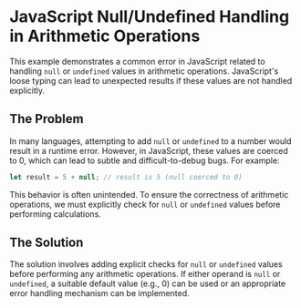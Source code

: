 # JavaScript Null/Undefined Handling in Arithmetic Operations

This example demonstrates a common error in JavaScript related to handling `null` or `undefined` values in arithmetic operations.  JavaScript's loose typing can lead to unexpected results if these values are not handled explicitly.

## The Problem

In many languages, attempting to add `null` or `undefined` to a number would result in a runtime error.  However, in JavaScript, these values are coerced to 0, which can lead to subtle and difficult-to-debug bugs.  For example:

```javascript
let result = 5 + null; // result is 5 (null coerced to 0)
```

This behavior is often unintended.  To ensure the correctness of arithmetic operations, we must explicitly check for `null` or `undefined` values before performing calculations.

## The Solution

The solution involves adding explicit checks for `null` or `undefined` values before performing any arithmetic operations.  If either operand is `null` or `undefined`, a suitable default value (e.g., 0) can be used or an appropriate error handling mechanism can be implemented.  
